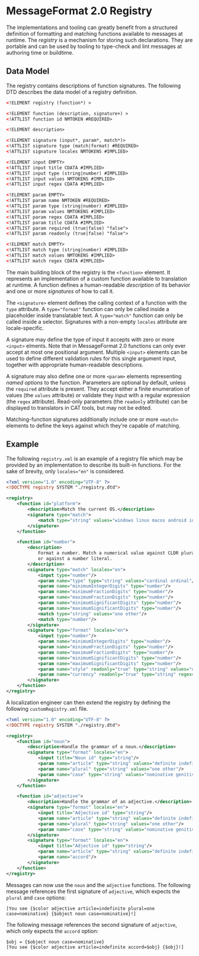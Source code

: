 # MessageFormat 2.0 Registry

The implementations and tooling can greatly benefit from a structured definition of formatting and matching functions available to messages at runtime. The _registry_ is a mechanism for storing such declarations. They are portable and can be used by tooling to type-check and lint messages at authoring time or buildtime.

## Data Model

The registry contains descriptions of function signatures. The following DTD describes the data model of a registry definition.

```xml
<!ELEMENT registry (function*) >

<!ELEMENT function (description, signature+) >
<!ATTLIST function id NMTOKEN #REQUIRED>

<!ELEMENT description>

<!ELEMENT signature (input*, param*, match*)>
<!ATTLIST signature type (match|format) #REQUIRED>
<!ATTLIST signature locales NMTOKENS #IMPLIED>

<!ELEMENT input EMPTY>
<!ATTLIST input title CDATA #IMPLIED>
<!ATTLIST input type (string|number) #IMPLIED>
<!ATTLIST input values NMTOKENS #IMPLIED>
<!ATTLIST input regex CDATA #IMPLIED>

<!ELEMENT param EMPTY>
<!ATTLIST param name NMTOKEN #REQUIRED>
<!ATTLIST param type (string|number) #IMPLIED>
<!ATTLIST param values NMTOKENS #IMPLIED>
<!ATTLIST param regex CDATA #IMPLIED>
<!ATTLIST param title CDATA #IMPLIED>
<!ATTLIST param required (true|false) "false">
<!ATTLIST param readonly (true|false) "false">

<!ELEMENT match EMPTY>
<!ATTLIST match type (string|number) #IMPLIED>
<!ATTLIST match values NMTOKENS #IMPLIED>
<!ATTLIST match regex CDATA #IMPLIED>
```

The main building block of the registry is the `<function>` element. It represents an implementation of a custom function available to translation at runtime. A function defines a human-readable _description_ of its behavior and one or more _signatures_ of how to call it.

The `<signature>` element defines the calling context of a function with the `type` attribute. A `type="format"` function can only be called inside a placeholder inside translatable text. A `type="match"` function can only be called inside a selector. Signatures with a non-empty `locales` attribute are locale-specific.

A signature may define the type of input it accepts with zero or more `<input>` elments. Note that in MessageFormat 2.0 functions can only ever accept at most one positional argument. Multiple `<input>` elements can be used to define different validation rules for this single argument input, together with appropriate human-readable descriptions.

A signature may also define one or more `<param>` elements representing _named options_ to the function. Parameters are optional by default, unless the `required` attribute is present. They accept either a finite enumeration of values (the `values` attribute) or validate they input with a regular expression (the `regex` attribute). Read-only parameters (the `readonly` attribute) can be displayed to translators in CAT tools, but may not be edited.

Matching-function signatures additionally include one or more `<match>` elements to define the keys against which they're capable of matching.

## Example

The following `registry.xml` is an example of a registry file which may be provided by an implementation to describe its built-in functions. For the sake of brevity, only `locales="en"` is considered.

```xml
<?xml version="1.0" encoding="UTF-8" ?>
<!DOCTYPE registry SYSTEM "./registry.dtd">

<registry>
    <function id="platform">
        <description>Match the current OS.</description>
        <signature type="match">
            <match type="string" values="windows linux macos android ios"/>
        </signature>
    </function>

    <function id="number">
        <description>
            Format a number. Match a numerical value against CLDR plural categories
            or against a number literal.
        </description>
        <signature type="match" locales="en">
            <input type="number"/>
            <param name="type" type="string" values="cardinal ordinal"/>
            <param name="minimumIntegerDigits" type="number"/>
            <param name="minimumFractionDigits" type="number"/>
            <param name="maximumFractionDigits" type="number"/>
            <param name="minimumSignificantDigits" type="number"/>
            <param name="maximumSignificantDigits" type="number"/>
            <match type="string" values="one other"/>
            <match type="number"/>
        </signature>
        <signature type="format" locales="en">
            <input type="number"/>
            <param name="minimumIntegerDigits" type="number"/>
            <param name="minimumFractionDigits" type="number"/>
            <param name="maximumFractionDigits" type="number"/>
            <param name="minimumSignificantDigits" type="number"/>
            <param name="maximumSignificantDigits" type="number"/>
            <param name="style" readonly="true" type="string" values="decimal currency percent unit"/>
            <param name="currency" readonly="true" type="string" regex="[A-Z]{3}"/>
        </signature>
    </function>
</registry>
```

A localization engineer can then extend the registry by defining the following `customRegistry.xml` file.

```xml
<?xml version="1.0" encoding="UTF-8" ?>
<!DOCTYPE registry SYSTEM "./registry.dtd">

<registry>
    <function id="noun">
        <description>Handle the grammar of a noun.</description>
        <signature type="format" locales="en">
            <input title="Noun id" type="string"/>
            <param name="article" type="string" values="definite indefinite"/>
            <param name="plural" type="string" values="one other"/>
            <param name="case" type="string" values="nominative genitive"/>
        </signature>
    </function>

    <function id="adjective">
        <description>Handle the grammar of an adjective.</description>
        <signature type="format" locales="en">
            <input title="Adjective id" type="string"/>
            <param name="article" type="string" values="definite indefinite"/>
            <param name="plural" type="string" values="one other"/>
            <param name="case" type="string" values="nominative genitive"/>
        </signature>
        <signature type="format" locales="en">
            <input title="Adjective id" type="string"/>
            <param name="article" type="string" values="definite indefinite"/>
            <param name="accord"/>
        </signature>
    </function>
</registry>
```

Messages can now use the `noun` and the `adjective` functions. The following message references the first signature of `adjective`, which expects the `plural` and `case` options:

    [You see {$color adjective article=indefinite plural=one case=nominative} {$object noun case=nominative}!]

The following message references the second signature of `adjective`, which only expects the `accord` option:

    $obj = {$object noun case=nominative}
    [You see {$color adjective article=indefinite accord=$obj} {$obj}!]
